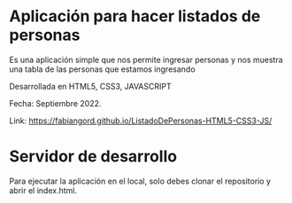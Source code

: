 # Aplicación para hacer listados de personas

Es una aplicación simple que nos permite ingresar personas y nos muestra una tabla de las personas que estamos ingresando

Desarrollada en HTML5, CSS3, JAVASCRIPT

Fecha: Septiembre 2022.

Link:
https://fabiangord.github.io/ListadoDePersonas-HTML5-CSS3-JS/

# Servidor de desarrollo

Para ejecutar la aplicación en el local, solo debes clonar el repositorio y abrir el index.html.
